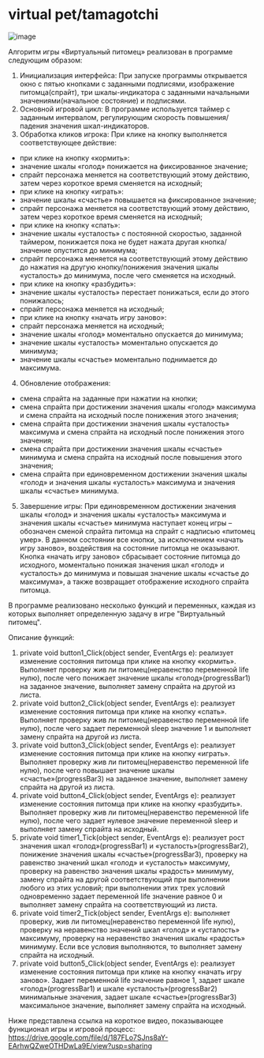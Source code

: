 # virtual pet/tamagotchi

![image](https://github.com/catexplodes/kursach/assets/153719096/299f4764-6a19-4266-bc11-f24beeaf1fc5)

Алгоритм игры «Виртуальный питомец» реализован в программе следующим образом: 

1. Инициализация интерфейса:
При запуске программы открывается окно с пятью кнопками с заданными подписями, изображение питомца(спрайт), три шкалы-индикатора с заданными начальными значениями(начальное состояние) и подписями. 
2. Основной игровой цикл:
В программе используется таймер с заданным интервалом, регулирующим скорость повышения/падения значения шкал-индикаторов.
3. Обработка кликов игрока:
При клике на кнопку выполняется соответствующее действие:
-	при клике на кнопку «кормить»:
-	значение шкалы «голод» понижается на фиксированное значение;
-	спрайт персонажа меняется на соответствующий этому действию, затем через короткое время сменяется на исходный;
-	при клике на кнопку «играть»:
-	значение шкалы «счастье» повышается на фиксированное значение;
-	спрайт персонажа меняется на соответствующий этому действию, затем через короткое время сменяется на исходный;
-	при клике на кнопку «спать»:
-	значение шкалы «усталость» с постоянной скоростью, заданной таймером, понижается пока не будет нажата другая кнопка/значение опустится до минимума;
-	спрайт персонажа меняется на соответствующий этому действию до нажатия на другую кнопку/понижения значения шкалы «усталость» до минимума, после чего сменяется на исходный.
-	при клике на кнопку «разбудить»:
-	значение шкалы «усталость» перестает понижаться, если до этого понижалось;
-	спрайт персонажа меняется на исходный;
-	при клике на кнопку «начать игру заново»:
-	спрайт персонажа меняется на исходный;
-	значение шкалы «голод» моментально опускается до минимума;
-	значение шкалы «усталость» моментально опускается до минимума;
-	значение шкалы «счастье» моментально поднимается до максимума.
4. Обновление отображения:
-	смена спрайта на заданные при нажатии на кнопки;
-	смена спрайта при достижении значения шкалы «голод» максимума и смена спрайта на исходный после понижения этого значения;
-	смена спрайта при достижении значения шкалы «усталость» максимума и смена спрайта на исходный после понижения этого значения;
-	смена спрайта при достижении значения шкалы «счастье» минимума и смена спрайта на исходный после повышения этого значения;
-	смена спрайта при единовременном достижении значения шкалы «голод» и значения шкалы «усталость» максимума и значения шкалы «счастье» минимума.

5. Завершение игры: 
При единовременном достижении значения шкалы «голод» и значения шкалы «усталость» максимума и значения шкалы «счастье» минимума наступает конец игры – обозначен сменой спрайта питомца на спрайт  с надписью «питомец умер». В данном состоянии все кнопки, за исключением «начать игру заново», воздействия на состояние питомца не оказывают. Кнопка «начать игру заново» сбрасывает состояние питомца до исходного, моментально понижая значения шкал «голод» и «усталость» до минимума и повышая значение шкалы «счастье до максимума», а также возвращает отображение исходного спрайта питомца.

В программе реализовано несколько функций и переменных, каждая из которых выполняет определенную задачу в игре "Виртуальный питомец".

Описание функций:
1.	private void button1_Click(object sender, EventArgs e): реализует изменение состояния питомца при клике на кнопку «кормить». Выполняет проверку жив ли питомец(неравенство переменной life нулю), после чего понижает значение шкалы «голод»(progressBar1) на заданное значение, выполняет замену спрайта на другой из листа.
2.	private void button2_Click(object sender, EventArgs e): реализует изменение состояния питомца при клике на кнопку «спать». Выполняет проверку жив ли питомец(неравенство переменной life нулю), после чего задает переменной sleep значение 1 и выполняет замену спрайта на другой из листа.
3.	private void button3_Click(object sender, EventArgs e): реализует изменение состояния питомца при клике на кнопку «играть». Выполняет проверку жив ли питомец(неравенство переменной life нулю), после чего повышает значение шкалы «счастье»(progressBar3) на заданное значение, выполняет замену спрайта на другой из листа.
4.	private void button4_Click(object sender, EventArgs e): реализует изменение состояния питомца при клике на кнопку «разбудить». Выполняет проверку жив ли питомец(неравенство переменной life нулю), после чего задает нулевое значение переменной sleep и выполняет замену спрайта на исходный.
5.	private void timer1_Tick(object sender, EventArgs e): реализует рост значения шкал «голод»(progressBar1) и «усталость»(progressBar2), понижение значения шкалы «счастье»(progressBar3), проверку на равенство значений шкал «голод» и «усталость» максимуму, проверку на равенство значения шкалы «радость» минимуму, замену спрайта на другой соответствующий при выполнении любого из этих условий; при выполнении этих трех условий одновременно задает переменной life значение равное 0 и выполняет замену спрайта на соответствующий из листа.
6.	private void timer2_Tick(object sender, EventArgs e): выполняет проверку, жив ли питомец(неравенство переменной life нулю), проверку на неравенство значений шкал «голод» и «усталость» максимуму, проверку на неравенство значения шкалы «радость» минимуму. Если все условия выполняются, то выполняет замену спрайта на исходный.
7.	private void button5_Click(object sender, EventArgs e): реализует изменение состояния питомца при клике на кнопку «начать игру заново». Задает переменной life значение равное 1, задает шкале «голод»(progressBar1) и шкале «усталость»(progressBar2) минимальные значения, задает шкале «счастье»(progressBar3) максимальное значение, выполняет замену спрайта на исходный.

Ниже представлена ссылка на короткое видео, показывающее функционал игры и игровой процесс:
https://drive.google.com/file/d/187FLo7SJns8aY-EArhwQZweOTHDwLa9E/view?usp=sharing
